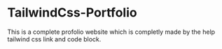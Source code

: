 # TailwindCss-Portfolio
This is a complete profolio website which is completly made by the help tailwind css link and code block.
